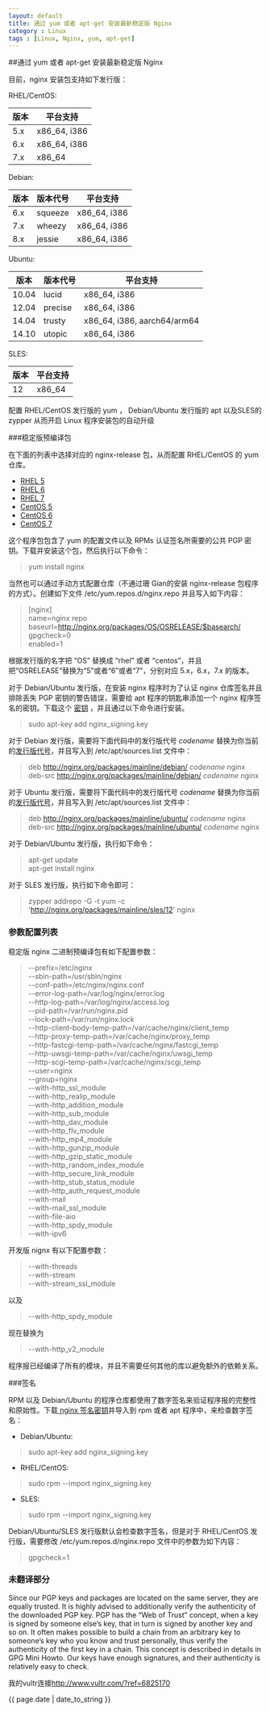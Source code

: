 ```yaml
---
layout: default
title: 通过 yum 或者 apt-get 安装最新稳定版 Nginx
category : Linux
tags : [Linux, Nginx, yum, apt-get]
---
```

##通过 yum 或者 apt-get 安装最新稳定版 Nginx


目前，nginx 安装包支持如下发行版：

RHEL/CentOS:


|版本|平台支持|
|---|---|
|5.x|x86_64, i386|
|6.x|x86_64, i386|
|7.x|x86_64|


Debian:


|版本|版本代号|平台支持|
|---|---|---|
|6.x|squeeze|x86_64, i386|
|7.x|wheezy|x86_64, i386|
|8.x|jessie|x86_64, i386|


Ubuntu:


|版本|版本代号|平台支持|
|---|---|---|
|10.04|lucid|x86_64, i386|
|12.04|precise|x86_64, i386|
|14.04|trusty|x86_64, i386, aarch64/arm64|
|14.10|utopic|x86_64, i386|


SLES:


|版本|平台支持|
|---|---|
|12|x86_64|


配置 RHEL/CentOS 发行版的 yum ， Debian/Ubuntu 发行版的 apt 以及SLES的 zypper 从而开启 Linux 程序安装包的自动升级

###稳定版预编译包

在下面的列表中选择对应的 nginx-release 包，从而配置 RHEL/CentOS 的 yum 仓库。

- [RHEL 5](http://nginx.org/packages/rhel/5/noarch/RPMS/nginx-release-rhel-5-0.el5.ngx.noarch.rpm)
- [RHEL 6](http://nginx.org/packages/rhel/6/noarch/RPMS/nginx-release-rhel-6-0.el6.ngx.noarch.rpm)
- [RHEL 7](http://nginx.org/packages/rhel/7/noarch/RPMS/nginx-release-rhel-7-0.el7.ngx.noarch.rpm)
- [CentOS 5](http://nginx.org/packages/centos/5/noarch/RPMS/nginx-release-centos-5-0.el5.ngx.noarch.rpm)
- [CentOS 6](http://nginx.org/packages/centos/6/noarch/RPMS/nginx-release-centos-6-0.el6.ngx.noarch.rpm)
- [CentOS 7](http://nginx.org/packages/centos/7/noarch/RPMS/nginx-release-centos-7-0.el7.ngx.noarch.rpm)

这个程序包包含了 yum 的配置文件以及 RPMs 认证签名所需要的公共 PGP 密钥。下载并安装这个包，然后执行以下命令：

> yum install nginx

当然也可以通过手动方式配置仓库（不通过珊 Gian的安装 nginx-release 包程序的方式）。创建如下文件 /etc/yum.repos.d/nginx.repo 并且写入如下内容：

> [nginx]  
> name=nginx repo  
> baseurl=http://nginx.org/packages/OS/OSRELEASE/$basearch/  
> gpgcheck=0  
> enabled=1

根据发行版的名字把 “OS” 替换成 “rhel” 或者 “centos”，并且把“OSRELEASE”替换为“5”或者“6”或者“7”，分别对应 5.x，6.x，7.x 的版本。

对于 Debian/Ubuntu 发行版，在安装 nginx 程序时为了认证 nginx 仓库签名并且排除丢失 PGP 密钥的警告错误，需要给 apt 程序的钥匙串添加一个 nginx 程序签名的密钥。下载这个 [密钥](http://nginx.org/keys/nginx_signing.key) ，并且通过以下命令进行安装。

> sudo apt-key add nginx_signing.key

对于 Debian 发行版，需要将下面代码中的发行版代号 *codename* 替换为你当前的[发行版代号](http://nginx.org/en/linux_packages.html#distributions)，并且写入到 /etc/apt/sources.list 文件中：

> deb http://nginx.org/packages/mainline/debian/ *codename* nginx   
> deb-src http://nginx.org/packages/mainline/debian/ *codename* nginx

对于 Ubuntu 发行版，需要将下面代码中的发行版代号 *codename* 替换为你当前的[发行版代号](http://nginx.org/en/linux_packages.html#distributions)，并且写入到 /etc/apt/sources.list 文件中：

> deb http://nginx.org/packages/mainline/ubuntu/ *codename* nginx  
> deb-src http://nginx.org/packages/mainline/ubuntu/ *codename* nginx

对于 Debian/Ubuntu 发行版，执行如下命令：

> apt-get update  
> apt-get install nginx

对于 SLES 发行版，执行如下命令即可：

> zypper addrepo -G -t yum -c 'http://nginx.org/packages/mainline/sles/12' nginx


### 参数配置列表

稳定版 nginx 二进制预编译包有如下配置参数：

> --prefix=/etc/nginx  
> --sbin-path=/usr/sbin/nginx  
> --conf-path=/etc/nginx/nginx.conf  
> --error-log-path=/var/log/nginx/error.log  
> --http-log-path=/var/log/nginx/access.log  
> --pid-path=/var/run/nginx.pid  
> --lock-path=/var/run/nginx.lock  
> --http-client-body-temp-path=/var/cache/nginx/client\_temp  
> --http-proxy-temp-path=/var/cache/nginx/proxy\_temp  
> --http-fastcgi-temp-path=/var/cache/nginx/fastcgi\_temp  
> --http-uwsgi-temp-path=/var/cache/nginx/uwsgi\_temp  
> --http-scgi-temp-path=/var/cache/nginx/scgi\_temp  
> --user=nginx  
> --group=nginx  
> --with-http\_ssl\_module  
> --with-http\_realip\_module  
> --with-http\_addition\_module  
> --with-http\_sub\_module  
> --with-http\_dav\_module  
> --with-http\_flv\_module  
> --with-http\_mp4\_module  
> --with-http\_gunzip\_module  
> --with-http\_gzip\_static\_module  
> --with-http\_random\_index\_module  
> --with-http\_secure\_link\_module  
> --with-http\_stub\_status\_module  
> --with-http\_auth\_request\_module  
> --with-mail  
> --with-mail\_ssl\_module  
> --with-file-aio  
> --with-http\_spdy_module  
> --with-ipv6  

开发版 nignx 有以下配置参数：

> --with-threads  
> --with-stream  
> --with-stream\_ssl_module  

以及

> --with-http\_spdy_module  

现在替换为

> --with-http\_v2_module

程序报已经编译了所有的模块，并且不需要任何其他的库以避免额外的依赖关系。

###签名

RPM 以及 Debian/Ubuntu 的程序仓库都使用了数字签名来验证程序报的完整性和原始性。下载[ nginx 签名密钥](http://nginx.org/keys/nginx_signing.key)并导入到 rpm 或者 apt 程序中，来检查数字签名：

- Debian/Ubuntu:
> sudo apt-key add nginx_signing.key

- RHEL/CentOS:
> sudo rpm --import nginx_signing.key

- SLES:
> sudo rpm --import nginx_signing.key

Debian/Ubuntu/SLES 发行版默认会检查数字签名，但是对于 RHEL/CentOS 发行版，需要修改 /etc/yum.repos.d/nginx.repo 文件中的参数为如下内容：

> gpgcheck=1

### 未翻译部分
Since our PGP keys and packages are located on the same server, they are equally trusted. It is highly advised to additionally verify the authenticity of the downloaded PGP key. PGP has the “Web of Trust” concept, when a key is signed by someone else’s key, that in turn is signed by another key and so on. It often makes possible to build a chain from an arbitrary key to someone’s key who you know and trust personally, thus verify the authenticity of the first key in a chain. This concept is described in details in GPG Mini Howto. Our keys have enough signatures, and their authenticity is relatively easy to check.

<p>我的vultr连接<a href="http://www.vultr.com/?ref=6825170">http://www.vultr.com/?ref=6825170</a></p>

<p>{{ page.date | date_to_string }}</p>
